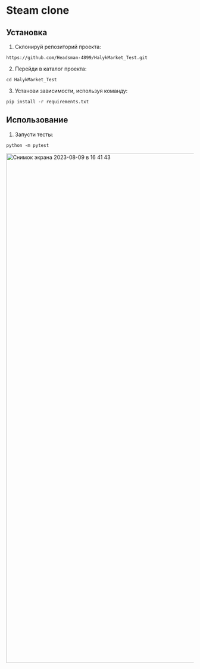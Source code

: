 # Steam clone

## Установка

1. Склонируй репозиторий проекта:

`https://github.com/Headsman-4899/HalykMarket_Test.git`

2. Перейди в каталог проекта:

`cd HalykMarket_Test`

3. Установи зависимости, используя команду:

`pip install -r requirements.txt`

## Использование

1. Запусти тесты:

`python -m pytest`

<img width="1365" alt="Снимок экрана 2023-08-09 в 16 41 43" src="https://github.com/Headsman-4899/HalykMarket_Test/assets/47030118/2c5998a5-b4f5-4d2d-b5cb-ec52827b5453">
